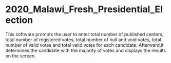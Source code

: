 # 2020_Malawi_Fresh_Presidential_Election
This software prompts the user to enter total number of published centers, total number of registered votes, total number of null and void votes, total number of valid votes and total valid votes for each candidate. Afterward,it determines the candidate with the majority of votes and displays the results on the screen.
